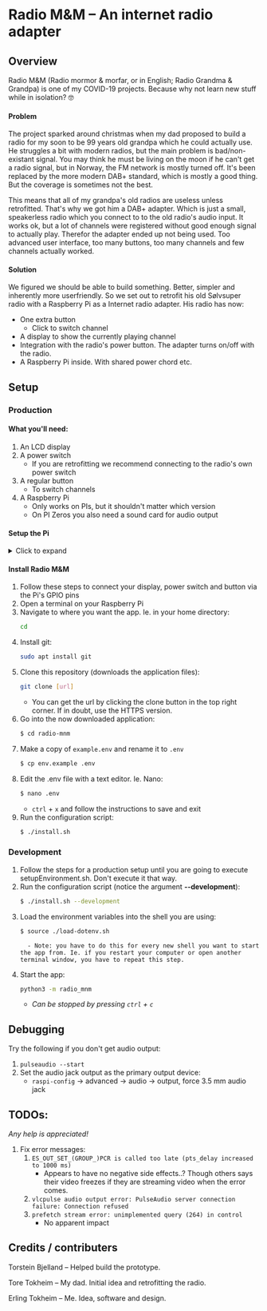 # Radio M&M – An internet radio adapter

## Overview
Radio M&M (Radio mormor & morfar, or in English; Radio Grandma & Grandpa) is one of my COVID-19 projects. Because why not learn new stuff while in isolation? 🤓

#### Problem
The project sparked around christmas when my dad proposed to build a radio for my soon to be 99 years old grandpa which he could actually use. He struggles a bit with modern radios, but the main problem is bad/non-existant signal. You may think he must be living on the moon if he can't get a radio signal, but in Norway, the FM network is mostly turned off. It's been replaced by the more modern DAB+ standard, which is mostly a good thing. But the coverage is sometimes not the best.

This means that all of my grandpa's old radios are useless unless retrofitted. That's why we got him a DAB+ adapter. Which is just a small, speakerless radio which you connect to to the old radio's audio input. It works ok, but a lot of channels were registered without good enough signal to actually play. Therefor the adapter ended up not being used. Too advanced user interface, too many buttons, too many channels and few channels actually worked.

#### Solution
We figured we should be able to build something. Better, simpler and inherently more userfriendly. So we set out to retrofit his old Sølvsuper radio with a Raspberry Pi as a Internet radio adapter. His radio has now:
   - One extra button
      - Click to switch channel
   - A display to show the currently playing channel
   - Integration with the radio's power button. The adapter turns on/off with the radio.
   - A Raspberry Pi inside. With shared power chord etc.

## Setup
### Production
#### What you'll need:
   1. An LCD display
   2. A power switch
      - If you are retrofitting we recommend connecting to the radio's own power switch
   3. A regular button
      - To switch channels
   4. A Raspberry Pi
      - Only works on PIs, but it shouldn't matter which version
      - On PI Zeros you also need a sound card for audio output

#### Setup the Pi
<details>
   <summary>Click to expand</summary>
   
   1. Download any version of Raspbian Buster
      - We recommend the Lite version
      - Should work with any Linux distribution, but this is not tested at all. If you do, you might have to edit the `install.sh` script, but otherwise it should run fine.
   2. Follow their [installation guide](https://www.raspberrypi.org/documentation/installation/installing-images/README.md), but **do not boot it** before reading the next step
   3. (Skip this if you are connecting to the Internet via a cable). If you don't want to connect an external display to setup WIFI, follow these steps to make the PI automatically connect to your local network after starting up:
      1. Open the `boot` partition on the newly formatted SD-card
      2. Create a new file named: `wpa_supplicant.conf`.
      3. Open this file in any editor and add the following:
         ```
         country=NO # Your 2-digit country code
         network={
            ssid="YOUR_NETWORK_NAME"
            psk="YOUR_PASSWORD"
         }
         ```
         - Note: for unsecured networks, replace `psk="YOUR_PASSWORD` with `key_mgmt=NONE`
   4. Enable ssh:
      1. Also in the `boot` partition on the Raspbian sd-card
      2. Create a new file named: `ssh`
         - Note that the file shouldn't have any file extension or content.
   5. Boot the PI and wait for it to start (about 2 minutes)
   6. Get the IP-address of the PI:
      - Option one:
         1. Open a terminal
            - Windows:
               1. Open CMD or PowerShell
            - Linux:
               1. `ctrl` + `alt` + `t`
         2. Type the following:
            ```sh
            ping raspberrypi.local
            ```
               - Press `ctrl` + `c` to stop pinging.
         3. If you get a reply, the output should contain your PI's IP. Copy it.
      - Option two:
         1. Open your router's administration page and look for the pi in it's device list.
            - Note that not all routers supports this
   7. Open a terminal
      - Windows:
         1. PowerShell, not CMD
      - Linux:
         1. `ctrl` + `alt` + `t`
   8. Type the following:
      ```sh
      ssh pi@[ip address]
      ```
      - Hit enter and type your password (probably `raspberry`)
   
You should now be connected to the Raspberry and can proceed to the next section on how to install the actual application!
</details>   

#### Install Radio M&M
   1. Follow these steps to connect your display, power switch and button via the Pi's GPIO pins
   2. Open a terminal on your Raspberry Pi
   3. Navigate to where you want the app. Ie. in your home directory:
      ```bash
      cd
      ```
   4. Install git:
      ```bash
      sudo apt install git
      ```
   5. Clone this repository (downloads the application files):
      ```bash
      git clone [url]
      ```
         - You can get the url by clicking the clone button in the top right corner. If in doubt, use the HTTPS version.
   6. Go into the now downloaded application:
      ```bash
      $ cd radio-mnm
      ```
   7. Make a copy of `example.env` and rename it to `.env`
      ```bash
      $ cp env.example .env
      ```
   8. Edit the .env file with a text editor. Ie. Nano:
      ```bash
      $ nano .env
      ```
         - `ctrl` + `x` and follow the instructions to save and exit
   9. Run the configuration script:
      ```bash
      $ ./install.sh
      ```

### Development

   1. Follow the steps for a production setup until you are going to execute  setupEnvironment.sh. Don't execute it that way.
   2. Run the configuration script (notice the argument **--development**):
         ```bash
         $ ./install.sh --development
         ```
   3. Load the environment variables into the shell you are using:
         ```bash
         $ source ./load-dotenv.sh
         ```
            - Note: you have to do this for every new shell you want to start the app from. Ie. if you restart your computer or open another terminal window, you have to repeat this step.
   4. Start the app:
      ```bash
      python3 -m radio_mnm
      ```
      - _Can be stopped by pressing `ctrl` + `c`_


## Debugging
Try the following if you don't get audio output:
 1. `pulseaudio --start`
 2. Set the audio jack output as the primary output device:
    - `raspi-config` -> advanced -> audio -> output, force 3.5 mm audio jack

## TODOs:

_Any help is appreciated!_

   1. Fix error messages:
      1. `ES_OUT_SET_(GROUP_)PCR is called too late (pts_delay increased to 1000 ms)`
         - Appears to have no negative side effects..? Though others says their video freezes if they are streaming video when the error comes.
      2. `vlcpulse audio output error: PulseAudio server connection failure: Connection refused`
      3. `prefetch stream error: unimplemented query (264) in control`
         - No apparent impact

## Credits / contributers
Torstein Bjelland – Helped build the prototype.

Tore Tokheim – My dad. Initial idea and retrofitting the radio.

Erling Tokheim – Me. Idea, software and design.